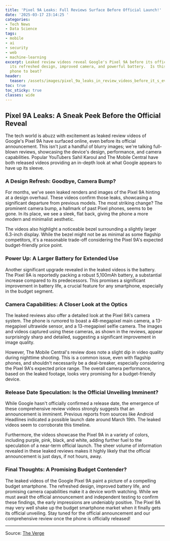 ```yaml
---
title: 'Pixel 9A Leaks: Full Reviews Surface Before Official Launch!'
date: '2025-03-17 23:14:25 '
categories:
- Tech News
- Data Science
tags:
- mobile
- ai
- security
- web
- machine-learning
excerpt: Leaked review videos reveal Google's Pixel 9A before its official launch!  Discover
  its refreshed design, improved camera, and powerful battery.  Is this the budget
  phone to beat?
header:
  teaser: /assets/images/pixel_9a_leaks_in_review_videos_before_it_s_even_a_20250317231421.png
toc: true
toc_sticky: true
classes: wide
---
```


## Pixel 9A Leaks: A Sneak Peek Before the Official Reveal

The tech world is abuzz with excitement as leaked review videos of Google's Pixel 9A have surfaced online, even before its official announcement.  This isn't just a handful of blurry images; we're talking full-blown reviews, showcasing the device's design, performance, and camera capabilities.  Popular YouTubers Sahil Karoul and The Mobile Central have both released videos providing an in-depth look at what Google appears to have up its sleeve.

### A Design Refresh: Goodbye, Camera Bump?

For months, we've seen leaked renders and images of the Pixel 9A hinting at a design overhaul.  These videos confirm those leaks, showcasing a significant departure from previous models. The most striking change?  The prominent camera bump, a hallmark of past Pixel phones, seems to be gone.  In its place, we see a sleek, flat back, giving the phone a more modern and minimalist aesthetic.

The videos also highlight a noticeable bezel surrounding a slightly larger 6.3-inch display. While the bezel might not be as minimal as some flagship competitors, it's a reasonable trade-off considering the Pixel 9A's expected budget-friendly price point.

### Power Up: A Larger Battery for Extended Use

Another significant upgrade revealed in the leaked videos is the battery. The Pixel 9A is reportedly packing a robust 5,100mAh battery, a substantial increase compared to its predecessors. This promises a significant improvement in battery life, a crucial feature for any smartphone, especially in the budget segment.

### Camera Capabilities: A Closer Look at the Optics

The leaked reviews also offer a detailed look at the Pixel 9A's camera system.  The phone is rumored to boast a 48-megapixel main camera, a 13-megapixel ultrawide sensor, and a 13-megapixel selfie camera.  The images and videos captured using these cameras, as shown in the reviews, appear surprisingly sharp and detailed, suggesting a significant improvement in image quality.

However, The Mobile Central's review does note a slight dip in video quality during nighttime shooting.  This is a common issue, even with flagship phones, and shouldn't necessarily be a deal-breaker, especially considering the Pixel 9A's expected price range.  The overall camera performance, based on the leaked footage, looks very promising for a budget-friendly device.

### Release Date Speculation:  Is the Official Unveiling Imminent?

While Google hasn't officially confirmed a release date, the emergence of these comprehensive review videos strongly suggests that an announcement is imminent.  Previous reports from sources like Android Headlines indicated a possible launch date around March 19th.  The leaked videos seem to corroborate this timeline.

Furthermore, the videos showcase the Pixel 9A in a variety of colors, including purple, pink, black, and white, adding further fuel to the speculation of a near-term official launch.  The sheer volume of information revealed in these leaked reviews makes it highly likely that the official announcement is just days, if not hours, away.

### Final Thoughts:  A Promising Budget Contender?

The leaked videos of the Google Pixel 9A paint a picture of a compelling budget smartphone. The refreshed design, improved battery life, and promising camera capabilities make it a device worth watching.  While we must await the official announcement and independent testing to confirm these findings, the early impressions are undeniably positive.  The Pixel 9A may very well shake up the budget smartphone market when it finally gets its official unveiling.  Stay tuned for the official announcement and our comprehensive review once the phone is officially released!


---

Source: [The Verge](https://www.theverge.com/news/631284/google-pixel-9a-leak-video-reviews)